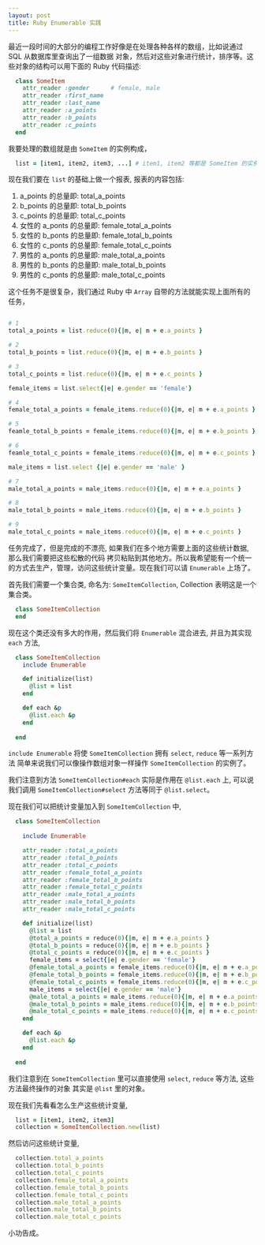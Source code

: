 ```yaml
---
layout: post
title: Ruby Enumerable 实践
---
```


最近一段时间的大部分的编程工作好像是在处理各种各样的数组，比如说通过 SQL 从数据库里查询出了一组数据
对象，然后对这些对象进行统计，排序等。这些对象的结构可以用下面的 Ruby 代码描述:

~~~ruby
  class SomeItem
	attr_reader :gender      # female, male
	attr_reader :first_name
	attr_reader :last_name
	attr_reader :a_points
	attr_reader :b_points
	attr_reader :c_points
  end
~~~

我要处理的数组就是由 `SomeItem` 的实例构成，

~~~ruby
  list = [item1, item2, item3, ...] # item1, item2 等都是 SomeItem 的实例
~~~

现在我们要在 `list` 的基础上做一个报表, 报表的内容包括:

1. a\_points 的总量即: total\_a\_points
2. b\_points 的总量即: total\_b\_points
3. c\_points 的总量即: total\_c\_points
4. 女性的 a\_ponts 的总量即: female\_total\_a\_points
5. 女性的 b\_ponts 的总量即: female\_total\_b\_points
6. 女性的 c\_ponts 的总量即: female\_total\_c\_points
7. 男性的 a\_ponts 的总量即: male\_total\_a\_points
8. 男性的 b\_ponts 的总量即: male\_total\_b\_points
9. 男性的 c\_ponts 的总量即: male\_total\_c\_points

这个任务不是很复杂，我们通过 Ruby 中 `Array` 自带的方法就能实现上面所有的任务，

~~~ruby

# 1
total_a_points = list.reduce(0){|m, e| m + e.a_points }

# 2
total_b_points = list.reduce(0){|m, e| m + e.b_points }

# 3
total_c_points = list.reduce(0){|m, e| m + e.c_points }

female_items = list.select{|e| e.gender == 'female'}

# 4
female_total_a_points = female_items.reduce(0){|m, e| m + e.a_points }

# 5
feamle_total_b_points = female_items.reduce(0){|m, e| m + e.b_points }

# 6
feamle_total_c_points = female_items.reduce(0){|m, e| m + e.c_points }

male_items = list.select {|e| e.gender == 'male' }

# 7
male_total_a_points = male_items.reduce(0){|m, e| m + e.a_points }

# 8
male_total_b_points = male_items.reduce(0){|m, e| m + e.b_points }

# 9
male_total_c_points = male_items.reduce(0){|m, e| m + e.c_points }

~~~

任务完成了，但是完成的不漂亮, 如果我们在多个地方需要上面的这些统计数据, 那么我们需要把这些松散的代码
拷贝粘贴到其他地方。所以我希望能有一个统一的方式去生产，管理，访问这些统计变量。现在我们可以请
`Enumerable` 上场了。


首先我们需要一个集合类, 命名为: `SomeItemCollection`, Collection 表明这是一个集合类。

~~~ruby
  class SomeItemCollection
  end
~~~

现在这个类还没有多大的作用，然后我们将 `Enumerable` 混合进去, 并且为其实现 `each` 方法,

~~~ruby
  class SomeItemCollection
    include Enumerable

    def initialize(list)
	  @list = list
	end

    def each &p
	  @list.each &p
	end
	
  end
~~~

`include Enumerable` 将使 `SomeItemCollection` 拥有 `select`, `reduce` 等一系列方法
简单来说我们可以像操作数组对象一样操作 `SomeItemCollection` 的实例了。

我们注意到方法 `SomeItemCollection#each` 实际是作用在 `@list.each` 上, 可以说我们调用
`SomeItemCollection#select` 方法等同于 `@list.select`。

现在我们可以把统计变量加入到 `SomeItemCollection` 中,

~~~ruby
  class SomeItemCollection
  
    include Enumerable

    attr_reader :total_a_points
	attr_reader :total_b_points
	attr_reader :total_c_points
    attr_reader :female_total_a_points
	attr_reader :female_total_b_points
	attr_reader :female_total_c_points
	attr_reader :male_total_a_points
	attr_reader :male_total_b_points
	attr_reader :male_total_c_points

    def initialize(list)
	  @list = list
	  @total_a_points = reduce(0){|m, e| m + e.a_points }
	  @total_b_points = reduce(0){|m, e| m + e.b_points }
	  @total_c_points = reduce(0){|m, e| m + e.c_points }
	  female_items = select{|e| e.gender == 'female'}
	  @female_total_a_points = female_items.reduce(0){|m, e| m + e.a_points }
	  @female_total_b_points = female_items.reduce(0){|m, e| m + e.b_points }
	  @female_total_c_points = female_items.reduce(0){|m, e| m + e.c_points }
	  male_items = select{|e| e.gender == 'male'}
	  @male_total_a_points = male_items.reduce(0){|m, e| m + e.a_points }
	  @male_total_b_points = male_items.reduce(0){|m, e| m + e.b_points }
	  @male_total_c_points = male_items.reduce(0){|m, e| m + e.c_points }
	end

    def each &p
	  @list.each &p
	end
	
  end
~~~

我们注意到在 `SomeItemCollection` 里可以直接使用 `select`, `reduce` 等方法, 这些方法最终操作的对象
其实是 `@list` 里的对象。

现在我们先看看怎么生产这些统计变量,

~~~ruby
  list = [item1, item2, item3]
  collection = SomeItemCollection.new(list)
~~~

然后访问这些统计变量,

~~~ruby
  collection.total_a_points
  collection.total_b_points
  collection.total_c_points
  collection.female_total_a_points
  collection.female_total_b_points
  collection.female_total_c_points
  collection.male_total_a_points
  collection.male_total_b_points
  collection.male_total_c_points
~~~

小功告成。
